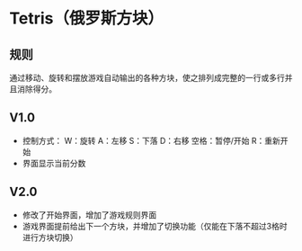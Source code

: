 # Tetris（俄罗斯方块）

## 规则
通过移动、旋转和摆放游戏自动输出的各种方块，使之排列成完整的一行或多行并且消除得分。

## V1.0
- 控制方式：
W：旋转 
A：左移 
S：下落 
D：右移 
空格：暂停/开始 
R：重新开始
- 界面显示当前分数

## V2.0
- 修改了开始界面，增加了游戏规则界面
- 游戏界面提前给出下一个方块，并增加了切换功能（仅能在下落不超过3格时进行方块切换）
